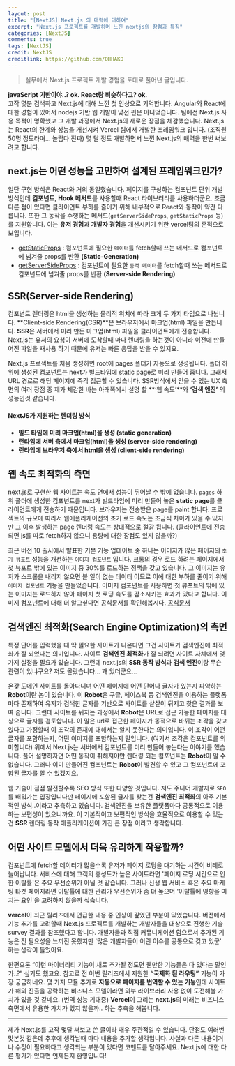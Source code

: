 ```yaml
---
layout: post
title: "[NextJS] Next.js 의 매력에 대하여"
excerpt: "Next.js 프로젝트를 개발하며 느낀 nextjs의 장점과 특징"
categories: [NextJS]
comments: true
tags: [NextJS]
credit: NextJS
creditlink: https://github.com/OHHAKO
---
```


> 실무에서 Next.js 프로젝트 개발 경험을 토대로 풀어낸 글입니다.

**javaScript 기반이야..? ok. React랑 비슷하다고? ok.** <br/>
고작 몇분 검색하고 Next.js에 대해 느낀 첫 인상으로 기억합니다. Angular와 React에 대한 경험이 있어서 nodejs 기반 웹 개발이 낯선 편은 아니었습니다. 팀에선 Next.js 사용 목적이 명확했고 그 개발 과정에서 Next.js의 새로운 장점을 체감했습니다. Next.js는 React의 한계와 성능을 개선시켜 Vercel 팀에서 개발한 프레임워크 입니다. (조직원 50명 정도라며... 놀랍다 진짜) 몇 달 정도 개발하면서 느낀 Next.js의 매력을 한번 써보려고 합니다.

## next.js는 어떤 성능을 고민하여 설계된 프레임워크인가?

일단 구현 방식은 React와 거의 동일했습니다. 페이지를 구성하는 컴포넌트 단위 개발 방식인데 **컴포넌트**, **Hook 메서드**를 사용할때 React 라이브러리를 사용하더군요. 조금 다른 점이 있다면 클라이언트 부하를 줄이기 위해 내부적으로 React와 동작이 약간 다릅니다. 또한 그 동작을 수행하는 메서드(`getServerSideProps`, `getStaticProps` 등)를 지원합니다. 이는 **유저 경험**과 **개발자 경험**을 개선시키기 위한 vercel팀의 흔적으로 보입니다.

- [getStaticProps](https://nextjs.org/docs/basic-features/data-fetching#getstaticprops-static-generation) : 컴포넌트에 필요한 `데이터`를 fetch할때 쓰는 메서드로 컴포넌트에 넘겨줄 props를 반환 **(Static-Generation)**
- [getServerSideProps](https://nextjs.org/docs/basic-features/data-fetching#getserversideprops-server-side-rendering) : 컴포넌트에 필요한 `동적 데이터`를 fetch할때 쓰는 메서드로 컴포넌트에 넘겨줄 props를 반환 **(Server-side Rendering)**

## SSR(Server-side Rendering)

컴포넌트 렌더링은 html을 생성하는 물리적 위치에 따라 크게 두 가지 타입으로 나뉩니다. **Client-side Rendering(CSR)**은 브라우저에서 마크업(html) 파일을 만듭니다. **SSR**은 서버에서 미리 만든 마크업(html) 파일을 클라이언트에게 전송합니다. Next.js는 유저의 요청이 서버에 도착할때 마다 렌더링을 하는것이 아니라 이전에 만들어진 파일을 재사용 하기 때문에 유저는 빠른 응답을 받을 수 있지요.

Next.js 프로젝트를 처음 생성하면 root에 pages 폴더가 자동으로 생성됩니다. 폴더 하위에 생성된 컴포넌트는 next가 빌드타임에 static page로 미리 만들어 줍니다. 그래서 URL 경로로 해당 페이지에 즉각 접근할 수 있습니다. SSR방식에서 얻을 수 있는 UX 측면의 여러 장점 중 제가 체감한 바는 아래쪽에서 설명 할 **‘웹 속도’**와 **‘검색 엔진’** 의 성능인것 같습니다.

#### NextJS가 지원하는 렌더링 방식

- **빌드 타임에 미리 마크업(html)을 생성 (static generation)**
- **런타임에 서버 측에서 마크업(html)을 생성 (server-side rendering)**
- **런타임에 브라우저 측에서 html을 생성 (client-side rendering)**

## 웹 속도 최적화의 측면

next.js로 구현한 웹 사이트는 속도 면에서 성능이 뛰어날 수 밖에 없습니다. `pages` 하위 폴더에 생성한 컴포넌트를 next가 빌드타임에 미리 만들어 놓은 **static page**를 클라이언트에게 전송하기 때문입니다. 브라우저는 전송받은 page를 paint 합니다. 프로젝트의 규모에 따라서 웹애플리케이션의 초기 로드 속도는 조금씩 차이가 있을 수 있지만 그 이후 발생하는 page 렌더링 속도는 상대적으로 절감 됩니다. (클라이언트에 전송되면 js를 따로 fetch하지 않으니 용량에 대한 장점도 있지 않을까?)

최근 버전 10 출시에서 발표한 기본 기능 업데이트 중 하나는 이미지가 많은 페이지의 `초기 뷰포트` 성능을 개선하는 `이미지 컴포넌트` 입니다. 크롬의 경우 로드 하려는 페이지에서 첫 뷰포트 밖에 있는 이미지 중 30%를 로드하는 정책을 갖고 있습니다. 그 이미지는 유저가 스크롤을 내리지 않으면 볼 일이 없는 데이터 이므로 이에 대한 부하를 줄이기 위해 `이미지 컴포넌트` 기능을 만들었습니다. 이미지 컴포넌트를 사용하면 첫 뷰포트의 밖에 있는 이미지는 로드하지 않아 페이지 첫 로딩 속도를 감소시키는 효과가 있다고 합니다. 이미지 컴포넌트에 대해 더 알고싶다면 공식문서를 확인해봅시다. [공식문서](https://nextjs.org/docs/api-reference/next/image)

## 검색엔진 최적화(Search Engine Optimization)의 측면

특정 단어를 입력했을 때 딱 필요한 사이트가 나온다면 그건 사이트가 검색엔진에 최적화가 잘 되었다는 의미입니다. 사이트 **검색엔진 최적화**가 잘 되려면 사이트 자체에서 몇 가지 설정을 필요가 있습니다. 그런데 next.js의 **SSR 동작 방식**과 **검색 엔진**이랑 무슨 관련이 있냐구요? 저도 몰랐습니다... 꽤 있더군요...

온갖 도메인 사이트를 돌아다니며 어떤 페이지에 어떤 단어나 글자가 있는지 파악하는 **Robot**이란 놈이 있습니다. 이 **Robot**은 구글, 페이스북 등 검색엔진을 이용하는 플랫폼 마다 존재하여 유저가 검색한 글자를 기반으로 사이트를 샅샅이 뒤지고 찾은 결과를 보여 줍니다. 그런데 사이트를 뒤지는 과정에서 **Robot**은 URL로 접근 가능한 페이지를 대상으로 글자를 검토합니다. 이 말은 url로 접근한 페이지가 동적으로 바뀌는 조각을 갖고 있다고 가정할때 이 조각의 존재에 대해서는 알지 못한다는 의미입니다. 이 조각이 어떤 글자를 포함하는지, 어떤 이미지를 포함하는지 말입니다. (여기서 조각은 컴포넌트를 의미합니다) 위에서 Next.js는 서버에서 컴포넌트를 미리 만들어 놓는다는 이야기를 했습니다. 풀어 설명하자면 어떤 동작이 취해져야만 렌더링 되는 컴포넌트는 **Robot**이 알 수 없습니다. 그러나 이미 만들어진 컴포넌트는 **Robot**이 발견할 수 있고 그 컴포넌트에 포함된 글자를 알 수 있겠지요.

웹 기술이 점점 발전할수록 SEO 방식 또한 다양할 것입니다. 저도 주니어 개발자로 `SEO`를 배워가는 입장입니다만 페이지에 포함된 글자를 찾는건 **검색엔진 최적화**의 아주 기본적인 방식..이라고 추측하고 있습니다. 검색엔진을 보유한 플랫폼마다 공통적으로 이용하는 보편성이 있으니까요. 이 기본적이고 보편적인 방식을 효율적으로 이용할 수 있는건 **SSR** 렌더링 동작 애플리케이션이 가진 큰 장점 이라고 생각합니다.

## 어떤 사이트 모델에서 더욱 유리하게 작용할까?

컴포넌트에 fetch할 데이터가 많을수록 유저가 페이지 로딩을 대기하는 시간이 비례로 늘어납니다. 서비스에 대해 고객의 충성도가 높은 사이트라면 '페이지 로딩 시간으로 인한 이탈률'은 주요 우선순위가 아닐 것 같습니다. 그러나 신생 웹 서비스 혹은 주요 마케팅 타겟 페이지라면 이탈률에 대한 관리가 우선순위가 좀 더 높으며 '이탈률에 영향을 미치는 요인'을 고려하지 않을까 싶습니다.

**vercel**이 최근 릴리즈에서 언급한 내용 중 인상이 깊었던 부분이 있었습니다. 버전에서 기능 추가를 고려할때 Next.js 프로젝트를 개발하는 개발자들을 대상으로 진행한 기술 survey 결과를 참조했다고 합니다. 개발자들과 직접 커뮤니케이션 함으로서 추가된 기능은 전 필요성을 느끼진 못했지만 '많은 개발자들이 이런 이슈를 공통으로 갖고 있군' 하는 생각이 들었어요.

한편으론 “이런 마이너리티 기능이 새로 추가될 정도면 웬만한 기능들은 다 있다는 말인가..?” 싶기도 했고요. 참고로 전 이번 릴리즈에서 지원한 **“국제화 된 라우팅”** 기능이 가장 궁금하네요. 몇 가지 모듈 추가로 **자동으로 페이지를 번역할 수 있는 기능**인데 사이트가 해외 진출을 공략하는 비즈니스 모델이라면 외부 라이브러리 사용 없이 도전해볼 가치가 있을 것 같네요. (번역 성능 기대중)
**Vercel**이 그리는 **next.js**의 미래는 비즈니스 측면에서 유용한 가치가 있지 않을까.. 하는 추측을 해봅니다.

---

제가 Next.js를 고작 몇달 써보고 쓴 글이라 매우 주관적일 수 있습니다. 단점도 여러번 맛본것 같은데 추후에 생각날때 마다 내용을 추가할 생각입니다. 사실과 다른 내용이거나 수정이 필요하다고 생각되는 부분이 있다면 코멘트를 달아주세요. Next.js에 대한 다른 평가가 있다면 언제든지 환영입니다!
